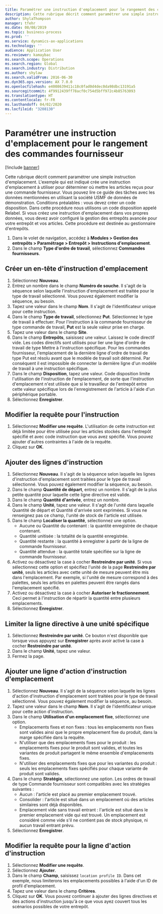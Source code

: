 ```yaml
---
title: Paramétrer une instruction d'emplacement pour le rangement des commandes fournisseur
description: Cette rubrique décrit comment paramétrer une simple instruction d'emplacement.
author: ShylaThompson
manager: tfehr
ms.date: 08/08/2019
ms.topic: business-process
ms.prod: ''
ms.service: dynamics-ax-applications
ms.technology: ''
audience: Application User
ms.reviewer: kamaybac
ms.search.scope: Operations
ms.search.region: Global
ms.search.industry: Distribution
ms.author: shylaw
ms.search.validFrom: 2016-06-30
ms.dyn365.ops.version: AX 7.0.0
ms.openlocfilehash: e4008639411c18c0fad0d4dec0da98dbc13191a5
ms.sourcegitcommit: 4f9912439ff78acf0c754d5bff972c4b85763093
ms.translationtype: HT
ms.contentlocale: fr-FR
ms.lasthandoff: 04/02/2020
ms.locfileid: "3208130"
---
```

# <a name="set-up-a-location-directive-for-purchase-order-put-away"></a>Paramétrer une instruction d'emplacement pour le rangement des commandes fournisseur

[!include [banner](../../includes/banner.md)]

Cette rubrique décrit comment paramétrer une simple instruction d'emplacement. L'exemple qui est indiqué crée une instruction d'emplacement à utiliser pour déterminer où mettre les articles reçus pour une commande fournisseur. Vous pouvez lire ce guide des tâches avec les données mentionnées en utilisant la société USMF de données de démonstration. Conditions préalables : vous devez créer un code disposition. Dans cette procédure nous utilisons un code disposition appelé Relabel. Si vous créez une instruction d'emplacement dans vos propres données, vous devez avoir configuré la gestion des entrepôts avancée pour votre entrepôt et vos articles. Cette procédure est destinée au gestionnaire d'entrepôts.

1. Dans le volet de navigation, accédez à **Modules > Gestion des entrepôts > Paramétrage > Entrepôt > Instructions d'emplacement**.
2. Dans le champ **Type d'ordre de travail**, sélectionnez **Commandes fournisseurs**.

## <a name="create-a-location-directive-header"></a>Créer un en-tête d'instruction d'emplacement
1. Sélectionnez **Nouveau**.
2. Entrez un nombre dans le champ **Numéro de souche**. Il s'agit de la séquence selon laquelle l'instruction d'emplacement est traitée pour le type de travail sélectionné. Vous pouvez également modifier la séquence, au besoin.  
3. Tapez une valeur dans le champ **Nom**. Il s'agit de l'identificateur unique pour cette instruction.  
4. Dans le champ **Type de travail**, sélectionnez **Put**. Sélectionnez le type de travail à effectuer. Pour l'instruction à la commande fournisseur de type commande de travail, **Put** est la seule valeur prise en charge.  
5. Tapez une valeur dans le champ **Site**.
6. Dans le champ **Entrepôts**, saisissez une valeur. Laissez le code directif vide.  Les codes directifs sont utilisés pour lier une ligne d'ordre de travail de type Mettre à l'instruction spécifique. Pour les commandes fournisseur, l'emplacement de la dernière ligne d'ordre de travail de type Put est résolu avant que le modèle de travail soit déterminé. Par conséquent il est impossible de connecter la dernière ligne d'un modèle de travail à une instruction spécifique.   
7. Dans le champ **Disposition**, tapez une valeur. Code disposition limite l'utilisation de l'instruction de l'emplacement, de sorte que l'instruction d'emplacement n'est utilisée que si le travailleur de l'entrepôt entre cette valeur spécifique lors de l'enregistrement de l'article à l'aide d'un périphérique portable.  
8. Sélectionnez **Enregistrer**.

## <a name="edit-the-query-for-directive"></a>Modifier la requête pour l'instruction
1. Sélectionnez **Modifier une requête**. L'utilisation de cette instruction est déjà limitée pour être utilisée pour les articles stockés dans l'entrepôt spécifié et avec code instruction que vous avez spécifié. Vous pouvez ajouter d'autres contraintes à l'aide de la requête.  
2. Cliquez sur **OK**.

## <a name="add-directive-lines"></a>Ajouter des lignes d'instruction
1. Sélectionnez **Nouveau**. Il s'agit de la séquence selon laquelle les lignes d'instruction d'emplacement sont traitées pour le type de travail sélectionné. Vous pouvez également modifier la séquence, au besoin.  
2. Dans le champ **Quantité de départ**, entrez un nombre. Il s'agit de la plus petite quantité pour laquelle cette ligne directive est valide.  
3. Dans le champ **Quantité d'arrivée**, entrez un nombre.
4. Dans le champ **Unité**, tapez une valeur. Il s'agit de l'unité dans laquelle Quantité de départ et Quantité d'arrivée sont exprimées. Si vous ne renseignez pas ce champ, l'unité de stock de l'article est utilisée.  
5. Dans le champ **Localiser la quantité**, sélectionnez une option.
    - Aucune ou Quantité du contenant : la quantité enregistrée de chaque contenant.  
    - Quantité unitisée : la totalité de la quantité enregistrée.  
    - Quantité restante : la quantité à enregistrer à partir de la ligne de commande fournisseur.  
    - Quantité attendue : la quantité totale spécifiée sur la ligne de commande fournisseur.  
6. Activez ou désactivez la case à cocher **Restreindre par unité**. Si vous sélectionnez cette option et spécifiez l'unité de la page **Restreindre par unité**, seuls les articles avec cette unité de mesure peuvent être mis dans l'emplacement. Par exemple, si l'unité de mesure correspond à des palettes, seuls les articles en palettes peuvent être rangés dans l'emplacement spécifié.  
7. Activez ou désactivez la case à cocher **Autoriser le fractionnement**. Ceci permet à l'instruction de répartir la quantité entre plusieurs emplacements.  
8. Sélectionnez **Enregistrer**.

## <a name="restrict-the-directive-line-to-a-specific-unit"></a>Limiter la ligne directive à une unité spécifique
1. Sélectionnez **Restreindre par unité**. Ce bouton n'est disponible que lorsque vous appuyez sur **Enregistrer** après avoir activé la case à cocher **Restreindre par unité**.  
2. Dans le champ **Unité**, tapez une valeur.
3. Fermez la page.

## <a name="add-a-location-directive-action-line"></a>Ajouter une ligne d'action d'instruction d'emplacement
1. Sélectionnez **Nouveau**. Il s'agit de la séquence selon laquelle les lignes d'action d'instruction d'emplacement sont traitées pour le type de travail sélectionné. Vous pouvez également modifier la séquence, au besoin.  
2. Tapez une valeur dans le champ **Nom**. Il s'agit de l'identificateur unique pour cette action d'instruction.  
3. Dans le champ **Utilisation d'un emplacement fixe**, sélectionnez une option.
    - Emplacements fixes et non fixes : tous les emplacements non fixes sont valides ainsi que le propre emplacement fixe du produit, dans la marge spécifiée dans la requête.  
    - N'utiliser que des emplacements fixes pour le produit : les emplacements fixes pour le produit sont valides, et toutes les variantes de produit partagent le même ensemble d'emplacements fixes.  
    - N'utiliser des emplacements fixes que pour les variantes du produit : seuls les emplacements fixes spécifiés pour chaque variante de produit sont valides.  
4. Dans le champ **Stratégie**, sélectionnez une option. Les ordres de travail de type Commande fournisseur sont compatibles avec les stratégies suivantes : 
    - Aucun : l'article est placé au premier emplacement trouvé.  
    - Consolider : l'article est situé dans un emplacement où des articles similaires sont déjà disponibles.  
    - Emplacement vide sans travail entrant : l'article est situé dans le premier emplacement vide qui est trouvé. Un emplacement est considéré comme vide s'il ne contient pas de stock physique, ni aucun travail entrant prévu.  
5. Sélectionnez **Enregistrer**.

## <a name="edit-the-query-for-directive-action-line"></a>Modifier la requête pour la ligne d'action d'instruction
1. Sélectionnez **Modifier une requête**.
2. Sélectionnez **Ajouter**.
3. Dans le champ **Champ**, saisissez `location profile ID`. Dans cet exemple, nous limiterons les emplacements possibles à l'aide d'un ID de profil d'emplacement.  
4. Tapez une valeur dans le champ **Critères**.
5. Cliquez sur **OK**. Vous pouvez continuer à ajouter des lignes directives et des actions d'instruction jusqu'à ce que vous ayez couvert tous les scénarios possibles de votre entrepôt.  

